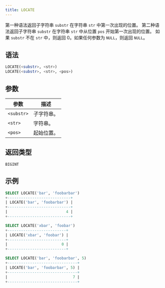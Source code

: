 ```yaml
---
title: LOCATE
---
```


第一种语法返回子字符串 `substr` 在字符串 `str` 中第一次出现的位置。
第二种语法返回子字符串 `substr` 在字符串 `str` 中从位置 `pos` 开始第一次出现的位置。
如果 `substr` 不在 `str` 中，则返回 0。如果任何参数为 `NULL`，则返回 `NULL`。

## 语法

```sql
LOCATE(<substr>, <str>)
LOCATE(<substr>, <str>, <pos>)
```

## 参数

| 参数       | 描述           |
|------------|----------------|
| `<substr>` | 子字符串。     |
| `<str>`    | 字符串。       |
| `<pos>`    | 起始位置。     |

## 返回类型

`BIGINT`

## 示例

```sql
SELECT LOCATE('bar', 'foobarbar')
+----------------------------+
| LOCATE('bar', 'foobarbar') |
+----------------------------+
|                          4 |
+----------------------------+

SELECT LOCATE('xbar', 'foobar')
+--------------------------+
| LOCATE('xbar', 'foobar') |
+--------------------------+
|                        0 |
+--------------------------+

SELECT LOCATE('bar', 'foobarbar', 5)
+-------------------------------+
| LOCATE('bar', 'foobarbar', 5) |
+-------------------------------+
|                             7 |
+-------------------------------+
```